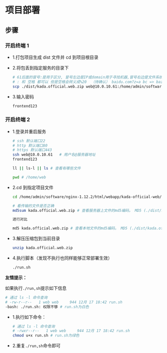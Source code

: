 <!--
 * @Description: 前端工程化文件夹
 * @Author: xiehuaqiang
 * @FilePath: /kaka-blog/src/docs/kaka/unpublished/项目部署.md
 * @Date: 2021-06-17 20:55:15
 * @LastEditTime: 2021-06-17 22:14:13
-->

# 项目部署

## 步骤

### 开启终端 1

- 1.打包项目生成 dist 文件并 cd 到项目根目录

- 2.将包丢到指定服务的目录下

  ```bash
  # 61后面的冒号:是用于区分, 冒号左边是IP或domain用于寻找机器,冒号右边是文件系统里的路径
  # : 和 空格 都可以 但是空格会转义成%20  （待确认） baidu.com?z=a bc => baidu.com?z=a%20bc
  scp ./dist/kada.official.web.zip web@10.0.10.61:/home/admin/software/nginx-1.12.2/html/webapp/kada-official-web/
  ```

- 3.输入密码

  ```bash
  frontend123
  ````

### 开启终端 2

- 1.登录并重启服务

  ```bash
  # ssh 默认端口22
  # http 默认端口80
  # https 默认端口443
  ssh web@10.0.10.61   # 用户名@服务器地址
  frontend123
  ```

  ```bash
  ll || ls-l || ls # 查看有哪些文件

  pwd # /home/web
  ```

- 2.cd 到指定项目文件

  ```bash
  cd /home/admin/software/nginx-1.12.2/html/webapp/kada-official-web/
  ```

  ```bash
  # 看传输的文件是否正确
  md5sum kada.official.web.zip # 查看服务器上文件的md5编码。 MD5 (./dist/kada.official.web.zip) = 36811f77599ffdbd4de4456bac2bd8d5

  进行对比

  md5 kada.official.web.zip # 查看本地文件的md5编码。 MD5 (./dist/kada.official.web.zip) = 36811f77599ffdbd4de4456bac2bd8d5
  ```

- 3.解压压缩包到当前目录

  ```bash
  unzip kada.official.web.zip
  ```

- 4.执行脚本（发现不执行也同样能够正常部署生效）

  ```bash
  ./run.sh
  ```

**友情提示：**

如果执行`./run,sh`提示如下信息

```bash
# 通过 ls -l 命令查询
# -rw-r--r--   1 web web     944 12月 17 18:42 run.sh
-bash: ./run.sh: 权限不够 # run.sh为白色
```

- 1.执行如下命令：

  ```bash
  # 通过 ls -l 命令查询
  # -rwxr--r--   1 web web     944 12月 17 18:42 run.sh
  chmod u+x run.sh # run.sh为绿色
  ```

- 2.重复`./run,sh`命令即可
